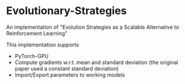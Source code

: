 # Evolutionary-Strategies
An implementation of "Evolution Strategies as a Scalable Alternative to Reinforcement Learning"

This implementation supports
- PyTorch-GPU
- Compute gradients w.r.t. mean and standard deviation (the original paper used a constant standard deviation)
- Import/Export parameters to working models
